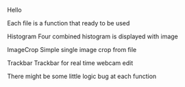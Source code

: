Hello

Each file is a function that ready to be used

Histogram
Four combined histogram is displayed with image

ImageCrop
Simple single image crop from file

Trackbar
Trackbar for real time webcam edit


There might be some little logic bug at each function
